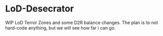 # LoD-Desecrator

WIP LoD Terror Zones and some D2R balance changes. The plan is to not hard-code anything, but we will see how far i can go.